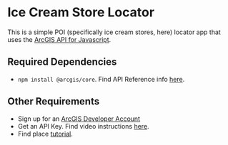 # Ice Cream Store Locator

This is a simple POI (specifically ice cream stores, here) locator app that uses the [ArcGIS API for Javascript](https://developers.arcgis.com/javascript/latest/).

## Required Dependencies

- `npm install @arcgis/core`. Find API Reference info [here](https://developers.arcgis.com/javascript/latest/api-reference/).


## Other Requirements

- Sign up for an [ArcGIS Developer Account](https://developers.arcgis.com/sign-up/)
- Get an API Key. Find video instructions [here](https://www.youtube.com/watch?v=StVncn6DLzc.).
- Find place [tutorial](https://developers.arcgis.com/javascript/latest/find-places/).

